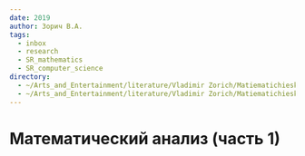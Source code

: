 ```yaml
---
date: 2019
author: Зорич В.А.
tags:
  - inbox
  - research
  - SR_mathematics
  - SR_computer_science
directory:
  - ~/Arts_and_Entertainment/literature/Vladimir Zorich/Matiematichieskii analiz (chast' 1), 10-ie izdaniie (2378)/
  - ~/Arts_and_Entertainment/literature/Vladimir Zorich/Matiematichieskii analiz (chast' 2), 9-ie izdaniie (2377)/
---
```


# Математический анализ (часть 1)

